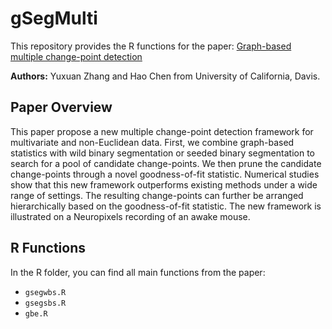 # gSegMulti

This repository provides the R functions for the paper:
[Graph-based multiple change-point detection](https://arxiv.org/abs/2110.01170)

**Authors:** Yuxuan Zhang and Hao Chen from University of California, Davis.

## Paper Overview
This paper propose a new multiple change-point detection framework for multivariate and non-Euclidean data. First, we combine graph-based statistics with wild binary segmentation or seeded binary segmentation to search for a pool of candidate change-points. 
We then prune the candidate change-points through a novel goodness-of-fit statistic.
Numerical studies show that this new framework outperforms existing methods under a wide range of settings. The resulting change-points can further be arranged hierarchically based on the goodness-of-fit statistic. The new framework is illustrated on a Neuropixels recording of an awake mouse.

## R Functions
In the R folder, you can find all main functions from the paper:

- `gsegwbs.R`
- `gsegsbs.R`
- `gbe.R`
